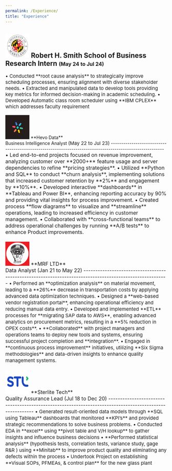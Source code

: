 ```yaml
---
permalink: /Experience/
title: "Experience"
---
```


    
<img src="/assets/images/UMD.png" alt="UMD logo" width="75" height="75">  **Robert H. Smith School of Business**<br>Research Intern 
<span style="font-size:16px">(May 24 to Jul 24)</span>
--------------------------------------------------------------------------------------------------------  
<span style="font-size:15px">
• Conducted **root cause analysis** to strategically improve scheduling processes, ensuring alignment with diverse 
stakeholder needs.  
• Extracted and manipulated data to develop tools providing key metrics for informed decision-making in academic 
scheduling.  
• Developed Automatic class room scheduler using **IBM CPLEX** which addresses faculty requirement 
</span>
 <br><br>
<img src="/assets/images/HEVO.png" alt="UMD logo" width="75" height="75">  **Hevo Data**<br>Business Intelligence Analyst 
<span style="font-size:15px">(May 22 to Jul 23)</span>  
--------------------------------------------------------------------------------------------------------  
<span style="font-size:16px">
• Led end-to-end projects focused on revenue improvement, analyzing customer over **2000+** feature usage and server 
dependencies to refine **pricing strategies**.  
• Utilized **Python and SQL** to conduct **churn analysis**, implementing solutions that increased customer retention by 
**2%** and engagement by **10%**.  
• Developed interactive **dashboards** in **Tableau and Power BI**, enhancing reporting accuracy by 90% and providing vital 
insights for process improvement.  
• Created process **flow diagrams** to visualize and **streamline** operations, leading to increased efficiency in customer 
management.  
• Collaborated with **cross-functional teams** to address operational challenges by running **A/B tests** to enhance 
Product improvements.  
 <br><br>
  <img src="/assets/images/Mrf-logo.JPG" alt="UMD logo" width="75" height="75">  **MRF LTD**<br>Data Analyst 
<span style="font-size:16px">(Jan 21 to May 22)</span>  
--------------------------------------------------------------------------------------------------------  
<span style="font-size:15px">
• Performed an **optimization analysis** on material movement, leading to a **26%** decrease in transportation costs by 
applying advanced data optimization techniques.  
• Designed a **web-based vendor registration portal**, enhancing operational efficiency and reducing manual data entry. 
• Developed and implemented **ETL** processes for **migrating SAP data to AWS**, enabling advanced analytics on 
procurement metrics, resulting in a **5% reduction in OPEX costs**.  
• **Collaborated** with project managers and operations teams to deploy new tools and systems, ensuring successful 
project completion and **integration**.  
• Engaged in **continuous process improvement** initiatives, utilizing **Six Sigma methodologies** and data-driven insights 
to enhance quality management systems.  
</span>
 <br><br>  
<img src="/assets/images/STL.png" alt="UMD logo" width="75" height="75">  **Sterlite Tech**<br> Quality Assurance Lead 
<span style="font-size:16px">(Jul 18 to Dec 20)</span>  
--------------------------------------------------------------------------------------------------------  
<span style="font-size:15px">
• Generated result-oriented data models through **SQL using Tableau** dashboards that monitored **KPI’s** and provided 
strategic recommendations to solve business problems.  
• Conducted EDA in **excel** using **pivot table and V/H lookup** to gather insights and influence business decisions  
• **Performed statistical analysis** (hypothesis tests, correlation tests, variance study, gage R&R ) using **Minitab** to 
improve product quality and eliminating any defects within the process  
• Undertook Project on establishing **Visual SOPs, PFMEAs, & control plan** for the new glass plant  
</span>

